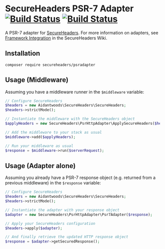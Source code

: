 # SecureHeaders PSR-7 Adapter [![Build Status](https://travis-ci.org/SecureHeaders/PsrAdapter.svg?branch=master)](https://travis-ci.org/SecureHeaders/PsrAdapter) [![Build Status](https://ci.appveyor.com/api/projects/status/github/secureheaders/psradapter?branch=master&svg=true&retina=true)](https://ci.appveyor.com/project/aidantwoods/psradapter)

A PSR-7 adapter for [SecureHeaders](https://github.com/aidantwoods/SecureHeaders).
For more information on adapters, see [Framework Integration](https://github.com/aidantwoods/SecureHeaders/wiki/Framework-Integration) in the SecureHeaders Wiki.

## Installation

`composer require secureheaders/psradapter`

## Usage (Middleware)

Assuming you have a middleware runner in the `$middleware` variable:

```php
// Configure SecureHeaders
$headers = new Aidantwoods\SecureHeaders\SecureHeaders;
$headers->strictMode();

// Instantiate the middleware with the SecureHeaders object
$applyHeaders = new SecureHeaders\PsrHttpAdapter\ApplySecureHeaders($headers);

// Add the middleware to your stack as usual
$middleware->add($applyHeaders);

// Run your middleware as usual
$response = $middleware->run($serverRequest);

```

## Usage (Adapter alone)

Assuming you already have a PSR-7 response object (e.g. returned from a previous middleware) in the `$response` variable:

```php
// Configure SecureHeaders
$headers = new Aidantwoods\SecureHeaders\SecureHeaders;
$headers->strictMode();

// Instantiate the adapter with your response object
$adapter = new SecureHeaders\PsrHttpAdapter\Psr7Adapter($response);

// Apply your SecureHeaders configuration
$headers->apply($adapter);

// And finally retrieve the updated HTTP response object
$response = $adapter->getSecuredResponse();
```
